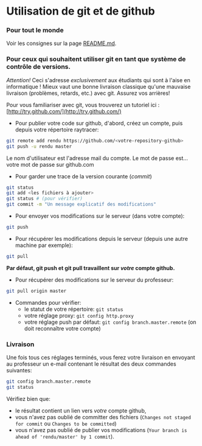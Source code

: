 Utilisation de git et de github
===============================

### Pour tout le monde

Voir les consignes sur la page [README.md](README.md).

### Pour ceux qui souhaitent utiliser git en tant que système de contrôle de versions.

_Attention!_ Ceci s'adresse *exclusivement* aux étudiants qui sont à l'aise en informatique ! Mieux vaut une bonne livraison classique qu'une mauvaise livraison (problèmes, retards, etc.) avec git. Assurez vos arrières!

Pour vous familiariser avec git, vous trouverez un tutoriel ici :
[http://try.github.com/](http://try.github.com/)

 - Pour publier votre code sur github, d'abord, créez un compte, puis depuis votre répertoire raytracer:
```sh
git remote add rendu https://github.com/<votre-repository-github>
git push -u rendu master
```
Le nom d'utilisateur est l'adresse mail du compte.
Le mot de passe est... votre mot de passe sur github.com

 - Pour garder une trace de la version courante (*commit*)
```sh
git status
git add <les fichiers à ajouter>
git status # (pour vérifier)
git commit -m "Un message explicatif des modifications"
```

 - Pour envoyer vos modifications sur le serveur (dans votre compte):
```sh
git push
```

 - Pour récupérer les modifications depuis le serveur (depuis une autre machine par exemple):
```sh
git pull
```
**Par défaut, git push et git pull travaillent sur *votre* compte github.**

 - Pour récupérer des modifications sur le serveur du professeur:
```sh
git pull origin master
```

 - Commandes pour vérifier:
   - le statut de votre répertoire: ```git status```
   - votre réglage proxy: ```git config http.proxy```
   - votre réglage push par défaut: ```git config branch.master.remote``` (on doit reconnaître votre compte)


### Livraison

Une fois tous ces réglages terminés, vous ferez votre livraison en envoyant au
professeur un e-mail contenant le résultat des deux commandes suivantes:

```sh
git config branch.master.remote
git status
```

Vérifiez bien que:
 - le résultat contient un lien vers *votre* compte github,
 - vous n'avez pas oublié de committer des fichiers (```Changes not staged for commit``` ou ```Changes to be committed```)
 - vous n'avez pas oublié de publier vos modifications (```Your branch is ahead of 'rendu/master' by 1 commit```).




